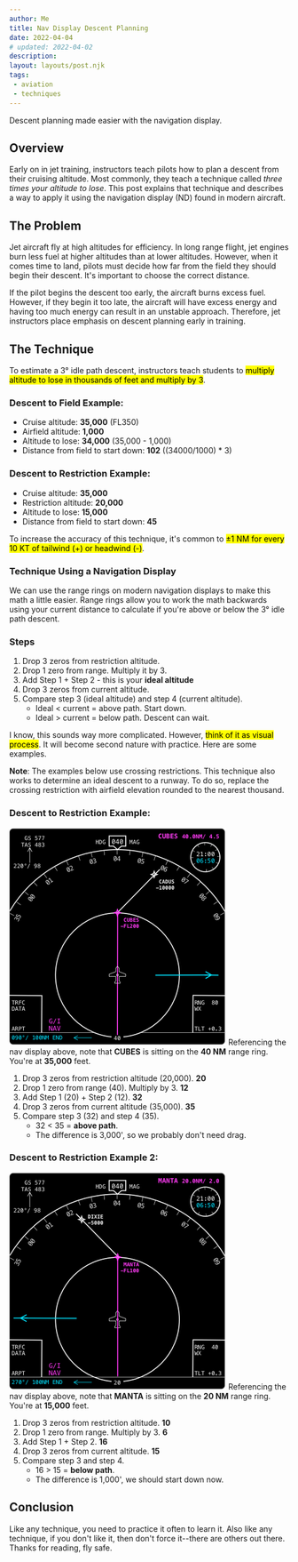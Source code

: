 ```yaml
---
author: Me
title: Nav Display Descent Planning
date: 2022-04-04
# updated: 2022-04-02
description: 
layout: layouts/post.njk
tags:
 - aviation
 - techniques
---
```


Descent planning made easier with the navigation display.

## Overview
Early on in jet training, instructors teach pilots how to plan a descent from their cruising altitude. Most commonly, they teach a technique called _three times your altitude to lose_. This post explains that technique and describes a way to apply it using the navigation display (ND) found in modern aircraft. 

## The Problem
Jet aircraft fly at high altitudes for efficiency. In long range flight, jet engines burn less fuel at higher altitudes than at lower altitudes. However, when it comes time to land, pilots must decide how far from the field they should begin their descent. It's important to choose the correct distance.

If the pilot begins the descent too early, the aircraft burns excess fuel. However, if they begin it too late, the aircraft will have excess energy and having too much energy can result in an unstable approach. Therefore, jet instructors place emphasis on descent planning early in training.

## The Technique 
To estimate a 3&deg; idle path descent, instructors teach students to <mark>multiply altitude to lose in thousands of feet and multiply by 3</mark>.

### Descent to Field Example: 
- Cruise altitude: **35,000** (FL350)
- Airfield altitude: **1,000**
- Altitude to lose: **34,000** (35,000 - 1,000)
- Distance from field to start down: **102** ((34000/1000) * 3)

### Descent to Restriction Example:
- Cruise altitude: **35,000** 
- Restriction altitude: **20,000**
- Altitude to lose: **15,000** 
- Distance from field to start down: **45** 

To increase the accuracy of this technique, it's common to <mark>&plusmn;1 NM for every 10 KT of tailwind (+) or headwind (-)</mark>.

### Technique Using a Navigation Display
We can use the range rings on modern navigation displays to make this math a little easier. Range rings allow you to work the math backwards using your current distance to calculate if you're above or below the 3&deg; idle path descent.

### Steps 
1. Drop 3 zeros from restriction altitude. 
2. Drop 1 zero from range. Multiply it by 3. 
3. Add Step 1 + Step 2 - this is your **ideal altitude**
4. Drop 3 zeros from current altitude.
5. Compare step 3 (ideal altitude) and step 4 (current altitude).
    - Ideal < current = above path. Start down.
    - Ideal > current = below path. Descent can wait.

I know, this sounds way more complicated. However, <mark>think of it as visual process</mark>. It will become second nature with practice. Here are some examples.

**Note**: The examples below use crossing restrictions. This technique also works to determine an ideal descent to a runway. To do so, replace the crossing restriction with airfield elevation rounded to the nearest thousand.

### Descent to Restriction Example:
![Nav Display Example 1](/img/posts/nav_descent_1.webp)
Referencing the nav display above, note that **CUBES** is sitting on the **40 NM** range ring. You're at **35,000** feet.
1. Drop 3 zeros from restriction altitude (20,000). **20**
2. Drop 1 zero from range (40). Multiply by 3. **12**
3. Add Step 1 (20) + Step 2 (12). **32**
4. Drop 3 zeros from current altitude (35,000). **35**
5. Compare step 3 (32) and step 4 (35).
    - 32 < 35 = **above path**.
    - The difference is 3,000', so we probably don't need drag.

### Descent to Restriction Example 2:
![Nav Display Example 2](/img/posts/nav_descent_2.webp)
Referencing the nav display above, note that **MANTA** is sitting on the **20 NM** range ring. You're at **15,000** feet.
1. Drop 3 zeros from restriction altitude. **10**
2. Drop 1 zero from range. Multiply by 3. **6**
3. Add Step 1 + Step 2. **16**
4. Drop 3 zeros from current altitude. **15**
5. Compare step 3 and step 4.
    - 16 > 15 = **below path**.
    - The difference is 1,000', we should start down now.

## Conclusion
Like any technique, you need to practice it often to learn it. Also like any technique, if you don't like it, then don't force it--there are others out there. Thanks for reading, fly safe.